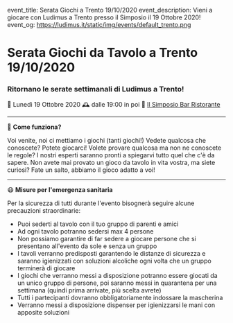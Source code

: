 event_title: Serata Giochi a Trento 19/10/2020
event_description: Vieni a giocare con Ludimus a Trento presso il Simposio il 19 Ottobre 2020!
event_og: https://ludimus.it/static/img/events/default_trento.png

# Serata Giochi da Tavolo a Trento 19/10/2020

### Ritornano le serate settimanali di Ludimus a Trento!

📅 Lunedì 19 Ottobre 2020
🕰 dalle 19:00 in poi
📍 [Il Simposio Bar Ristorante](https://g.page/ilsimposiotrento?share)

---

🎲 **Come funziona?**

Voi venite, noi ci mettiamo i giochi (tanti giochi!)
Vedete qualcosa che conoscete? Potete giocarci!
Volete provare qualcosa ma non ne conoscete le regole? I nostri esperti saranno pronti a spiegarvi tutto quel che c'è da sapere.
Non avete mai provato un gioco da tavolo in vita vostra, ma siete curiosi? Fate un salto, abbiamo il gioco adatto a voi!

---

😷 **Misure per l'emergenza sanitaria**

Per la sicurezza di tutti durante l'evento bisognerà seguire alcune precauzioni straordinarie:
- Puoi sederti al tavolo con il tuo gruppo di parenti e amici
- Ad ogni tavolo potranno sedersi max 4 persone
- Non possiamo garantire di far sedere a giocare persone che si presentano all'evento da sole e senza un gruppo
- I tavoli verranno predisposti garantendo le distanze di sicurezza e saranno igienizzati con soluzioni alcoliche ogni volta che un gruppo terminerà di giocare 
- I giochi che verranno messi a disposizione potranno essere giocati da un unico gruppo di persone, poi saranno messi in quarantena per una settimana (quindi prima arrivate, più scelta avrete) 
- Tutti i partecipanti dovranno obbligatoriamente indossare la mascherina
- Verranno messi a disposizione dispenser per igienizzarsi le mani con apposite soluzioni
